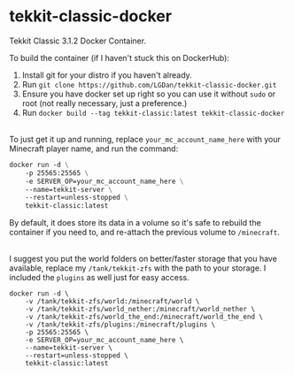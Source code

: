# tekkit-classic-docker
Tekkit Classic 3.1.2 Docker Container.

To build the container (if I haven't stuck this on DockerHub):
 1. Install git for your distro if you haven't already.
 2. Run `git clone https://github.com/LGDan/tekkit-classic-docker.git`
 3. Ensure you have docker set up right so you can use it without `sudo` or root (not really necessary, just a preference.)
 4. Run `docker build --tag tekkit-classic:latest tekkit-classic-docker`

\
To just get it up and running, replace `your_mc_account_name_here` with your Minecraft player name, and run the command:
```dockerfile
docker run -d \
	-p 25565:25565 \
	-e SERVER_OP=your_mc_account_name_here \
	--name=tekkit-server \
	--restart=unless-stopped \
    tekkit-classic:latest
```
By default, it does store its data in a volume so it's safe to rebuild the container if you need to, and re-attach the previous volume to `/minecraft`.

\
I suggest you put the world folders on better/faster storage that you have available, replace my `/tank/tekkit-zfs` with the path to your storage. I included the `plugins` as well just for easy access.
```
docker run -d \
    -v /tank/tekkit-zfs/world:/minecraft/world \
    -v /tank/tekkit-zfs/world_nether:/minecraft/world_nether \
    -v /tank/tekkit-zfs/world_the_end:/minecraft/world_the_end \
    -v /tank/tekkit-zfs/plugins:/minecraft/plugins \
    -p 25565:25565 \
    -e SERVER_OP=your_mc_account_name_here \
    --name=tekkit-server \
    --restart=unless-stopped \
    tekkit-classic:latest
 ```
  
